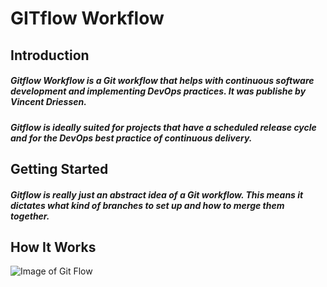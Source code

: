 # GITflow Workflow

## Introduction

##### Gitflow Workflow is a Git workflow that helps with continuous software development and implementing DevOps practices. It was publishe by Vincent Driessen.
##### Gitflow is ideally suited for projects that have a scheduled release cycle and for the DevOps best practice of continuous delivery.

## Getting Started 
##### Gitflow is really just an abstract idea of a Git workflow. This means it dictates what kind of branches to set up and how to merge them together.

## How It Works
![Image of Git Flow](https://wac-cdn.atlassian.com/dam/jcr:2bef0bef-22bc-4485-94b9-a9422f70f11c/02%20(2).svg?cdnVersion=1445)








